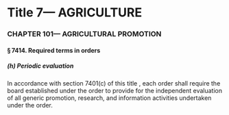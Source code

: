 
# Title 7— AGRICULTURE
### CHAPTER 101— AGRICULTURAL PROMOTION
#### § 7414. Required terms in orders
##### (h) Periodic evaluation

In accordance with section 7401(c) of this title , each order shall require the board established under the order to provide for the independent evaluation of all generic promotion, research, and information activities undertaken under the order.
